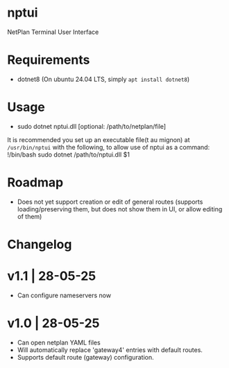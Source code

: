 # nptui
NetPlan Terminal User Interface

# Requirements
- dotnet8 (On ubuntu 24.04 LTS, simply `apt install dotnet8`)

# Usage
- sudo dotnet nptui.dll [optional: /path/to/netplan/file]

It is recommended you set up an executable file(t au mignon) at `/usr/bin/nptui` with the following, to allow use of nptui as a command:
    !/bin/bash
    sudo dotnet /path/to/nptui.dll $1


# Roadmap
- Does not yet support creation or edit of general routes (supports loading/preserving them, but does not show them in UI, or allow editing of them)

# Changelog
# v1.1 | 28-05-25
- Can configure nameservers now

# v1.0 | 28-05-25
- Can open netplan YAML files
- Will automatically replace 'gateway4' entries with default routes.
- Supports default route (gateway) configuration.